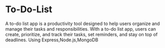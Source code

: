 # To-Do-List

A to-do list app is a productivity tool designed to help users organize and manage their tasks and responsibilities. With a to-do list app, users can create, prioritize, and track their tasks, set reminders, and stay on top of deadlines.
Using Express,Node.js,MongoDB
